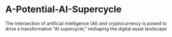 # A-Potential-AI-Supercycle
The intersection of artificial intelligence (AI) and cryptocurrency is poised to drive a transformative "AI supercycle," reshaping the digital asset landscape
